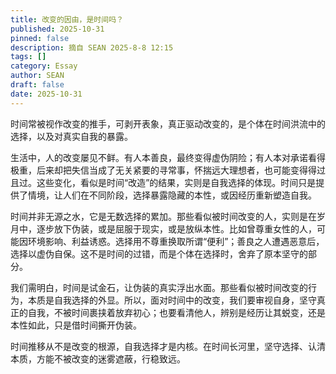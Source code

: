 ```yaml
---
title: 改变的因由，是时间吗？
published: 2025-10-31
pinned: false
description: 摘自 SEAN 2025-8-8 12:15
tags: []
category: Essay
author: SEAN
draft: false
date: 2025-10-31
---
```


时间常被视作改变的推手，可剥开表象，真正驱动改变的，是个体在时间洪流中的选择，以及对真实自我的暴露。

生活中，人的改变屡见不鲜。有人本善良，最终变得虚伪阴险；有人本对承诺看得极重，后来却把失信当成了无关紧要的寻常事，怀揣远大理想者，也可能变得得过且过。这些变化，看似是时间“改造”的结果，实则是自我选择的体现。时间只是提供了情境，让人们在不同阶段，选择暴露隐藏的本性，或因经历重新塑造自我。

时间并非无源之水，它是无数选择的累加。那些看似被时间改变的人，实则是在岁月中，逐步放下伪装，或是屈服于现实，或是放纵本性。比如曾尊重女性的人，可能因环境影响、利益诱惑。选择用不尊重换取所谓“便利”；善良之人遭遇恶意后，选择以虚伪自保。这不是时间的过错，而是个体在选择时，舍弃了原本坚守的部分。

我们需明白，时间是试金石，让伪装的真实浮出水面。那些看似被时间改变的行为，本质是自我选择的外显。所以，面对时间中的改变，我们要审视自身，坚守真正的自我，不被时间裹挟着放弃初心；也要看清他人，辨别是经历让其蜕变，还是本性如此，只是借时间撕开伪装。

时间推移从不是改变的根源，自我选择才是内核。在时间长河里，坚守选择、认清本质，方能不被改变的迷雾遮蔽，行稳致远。
